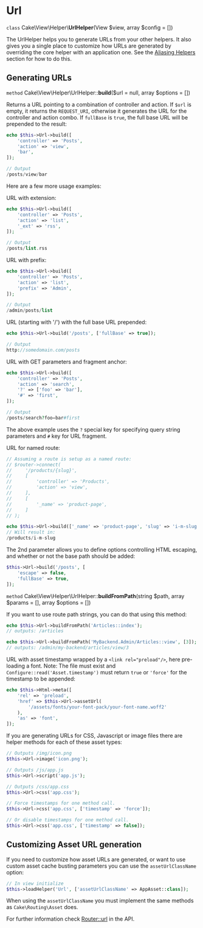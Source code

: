 # Url

`class` Cake\\View\\Helper\\**UrlHelper**(View $view, array $config = [])

The UrlHelper helps you to generate URLs from your other helpers.
It also gives you a single place to customize how URLs are generated by
overriding the core helper with an application one. See the
[Aliasing Helpers](../../views/helpers#aliasing-helpers) section for how to do this.

## Generating URLs

`method` Cake\\View\\Helper\\UrlHelper::**build**($url = null, array $options = [])

Returns a URL pointing to a combination of controller and action.
If `$url` is empty, it returns the `REQUEST_URI`, otherwise it
generates the URL for the controller and action combo. If `fullBase` is
`true`, the full base URL will be prepended to the result:

``` php
echo $this->Url->build([
    'controller' => 'Posts',
    'action' => 'view',
    'bar',
]);

// Output
/posts/view/bar
```

Here are a few more usage examples:

URL with extension:

``` php
echo $this->Url->build([
    'controller' => 'Posts',
    'action' => 'list',
    '_ext' => 'rss',
]);

// Output
/posts/list.rss
```

URL with prefix:

``` php
echo $this->Url->build([
    'controller' => 'Posts',
    'action' => 'list',
    'prefix' => 'Admin',
]);

// Output
/admin/posts/list
```

URL (starting with '/') with the full base URL prepended:

``` php
echo $this->Url->build('/posts', ['fullBase' => true]);

// Output
http://somedomain.com/posts
```

URL with GET parameters and fragment anchor:

``` php
echo $this->Url->build([
    'controller' => 'Posts',
    'action' => 'search',
    '?' => ['foo' => 'bar'],
    '#' => 'first',
]);

// Output
/posts/search?foo=bar#first
```

The above example uses the `?` special key for specifying query string
parameters and `#` key for URL fragment.

URL for named route:

``` php
// Assuming a route is setup as a named route:
// $router->connect(
//     '/products/{slug}',
//     [
//         'controller' => 'Products',
//         'action' => 'view',
//     ],
//     [
//         '_name' => 'product-page',
//     ]
// );

echo $this->Url->build(['_name' => 'product-page', 'slug' => 'i-m-slug']);
// Will result in:
/products/i-m-slug
```

The 2nd parameter allows you to define options controlling HTML escaping, and
whether or not the base path should be added:

``` php
$this->Url->build('/posts', [
    'escape' => false,
    'fullBase' => true,
]);
```

`method` Cake\\View\\Helper\\UrlHelper::**buildFromPath**(string $path, array $params = [], array $options = [])

If you want to use route path strings, you can do that using this method:

``` php
echo $this->Url->buildFromPath('Articles::index');
// outputs: /articles

echo $this->Url->buildFromPath('MyBackend.Admin/Articles::view', [3]);
// outputs: /admin/my-backend/articles/view/3
```

URL with asset timestamp wrapped by a `<link rel="preload"/>`, here pre-loading
a font. Note: The file must exist and `Configure::read('Asset.timestamp')`
must return `true` or `'force'` for the timestamp to be appended:

``` php
echo $this->Html->meta([
    'rel' => 'preload',
    'href' => $this->Url->assetUrl(
        '/assets/fonts/your-font-pack/your-font-name.woff2'
    ),
    'as' => 'font',
]);
```

If you are generating URLs for CSS, Javascript or image files there are helper
methods for each of these asset types:

``` php
// Outputs /img/icon.png
$this->Url->image('icon.png');

// Outputs /js/app.js
$this->Url->script('app.js');

// Outputs /css/app.css
$this->Url->css('app.css');

// Force timestamps for one method call.
$this->Url->css('app.css', ['timestamp' => 'force']);

// Or disable timestamps for one method call.
$this->Url->css('app.css', ['timestamp' => false]);
```

## Customizing Asset URL generation

If you need to customize how asset URLs are generated, or want to use custom
asset cache busting parameters you can use the `assetUrlClassName` option:

``` php
// In view initialize
$this->loadHelper('Url', ['assetUrlClassName' => AppAsset::class]);
```

When using the `assetUrlClassName` you must implement the same methods as
`Cake\Routing\Asset` does.

For further information check
[Router::url](https://api.cakephp.org/5.x/class-Cake.Routing.Router.html#_url)
in the API.
